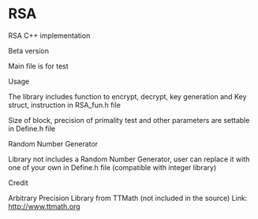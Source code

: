 # RSA
RSA C++ implementation

Beta version

Main file is for test

Usage

The library includes function to encrypt, decrypt, key generation and Key struct, instruction in RSA_fun.h file

Size of block, precision of primality test and other parameters are settable in Define.h file

Random Number Generator

Library not includes a Random Number Generator, user can replace it with one of your own in Define.h file
(compatible with integer library)


Credit

Arbitrary Precision Library from TTMath (not included in the source) Link: http://www.ttmath.org

